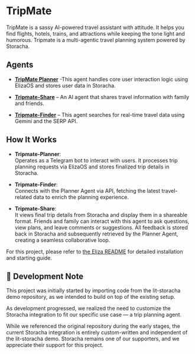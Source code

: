 # TripMate

TripMate is a sassy AI-powered travel assistant with attitude. It helps you find flights, hotels, trains, and attractions while keeping the tone light and humorous.
Tripmate is a multi-agentic travel planning system powered by Storacha.

## Agents

- **[TripMate Planner](https://github.com/Dhruv-Varshney-developer/Tripmate-Planner)** -This agent handles core user interaction logic using ElizaOS and stores user data in Storacha.

- **[Tripmate-Share](https://github.com/Dhruv-Varshney-developer/Tripmate-Share)** – An AI agent that shares travel information with family and friends.

- **[Tripmate-Finder](https://github.com/Dhruv-Varshney-developer/Tripmate-Finder)** – This agent searches for real-time travel data using Gemini and the SERP API.

## How It Works

- **Tripmate-Planner**:  
  Operates as a Telegram bot to interact with users. It processes trip planning requests via ElizaOS and stores finalized trip details in Storacha.

- **Tripmate-Finder**:  
  Connects with the Planner Agent via API, fetching the latest travel-related data to enrich the planning experience.

- **Tripmate-Share**:  
  It views final trip details from Storacha and display them in a shareable format. Friends and family can interact with this agent to ask questions, view plans, and leave comments or suggestions. All feedback is stored back in Storacha and subsequently retrieved by the Planner Agent, creating a seamless collaborative loop.

For this project, please refer to [the Eliza README](eliza/README.md) for detailed installation and starting guide.

## 🚧 Development Note

This project was initially started by importing code from the lit-storacha demo repository, as we intended to build on top of the existing setup.

As development progressed, we realized the need to customize the Storacha integration to fit our specific use case — a trip planning agent.

While we referenced the original repository during the early stages, the current Storacha integration is entirely custom-written and independent of the lit-storacha demo. Storacha remains one of our supporters, and we appreciate their support for this project.
